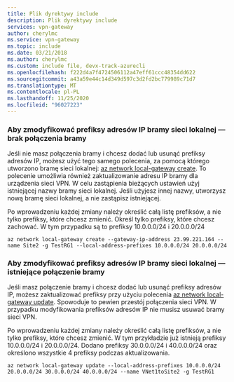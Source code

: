 ```yaml
---
title: Plik dyrektywy include
description: Plik dyrektywy include
services: vpn-gateway
author: cherylmc
ms.service: vpn-gateway
ms.topic: include
ms.date: 03/21/2018
ms.author: cherylmc
ms.custom: include file, devx-track-azurecli
ms.openlocfilehash: f222d4a7f4724506112a47eff61ccc48354dd622
ms.sourcegitcommit: a43a59e44c14d349d597c3d2fd2bc779989c71d7
ms.translationtype: MT
ms.contentlocale: pl-PL
ms.lasthandoff: 11/25/2020
ms.locfileid: "96027223"
---
```

### <a name="to-modify-local-network-gateway-ip-address-prefixes---no-gateway-connection"></a><a name="noconnection"></a>Aby zmodyfikować prefiksy adresów IP bramy sieci lokalnej — brak połączenia bramy

Jeśli nie masz połączenia bramy i chcesz dodać lub usunąć prefiksy adresów IP, możesz użyć tego samego polecenia, za pomocą którego utworzono bramę sieci lokalnej: [az network local-gateway create](/cli/azure/network/local-gateway). To polecenie umożliwia również zaktualizowanie adresu IP bramy dla urządzenia sieci VPN. W celu zastąpienia bieżących ustawień użyj istniejącej nazwy bramy sieci lokalnej. Jeśli użyjesz innej nazwy, utworzysz nową bramę sieci lokalnej, a nie zastąpisz istniejącej.

Po wprowadzeniu każdej zmiany należy określić całą listę prefiksów, a nie tylko prefiksy, które chcesz zmienić. Określ tylko prefiksy, które chcesz zachować. W tym przypadku są to prefiksy 10.0.0.0/24 i 20.0.0.0/24

```azurecli
az network local-gateway create --gateway-ip-address 23.99.221.164 --name Site2 -g TestRG1 --local-address-prefixes 10.0.0.0/24 20.0.0.0/24
```

### <a name="to-modify-local-network-gateway-ip-address-prefixes---existing-gateway-connection"></a><a name="withconnection"></a>Aby zmodyfikować prefiksy adresów IP bramy sieci lokalnej — istniejące połączenie bramy

Jeśli masz połączenie bramy i chcesz dodać lub usunąć prefiksy adresów IP, możesz zaktualizować prefiksy przy użyciu polecenia [az network local-gateway update](/cli/azure/network/local-gateway). Spowoduje to pewien przestój połączenia sieci VPN. W przypadku modyfikowania prefiksów adresów IP nie musisz usuwać bramy sieci VPN.

Po wprowadzeniu każdej zmiany należy określić całą listę prefiksów, a nie tylko prefiksy, które chcesz zmienić. W tym przykładzie już istnieją prefiksy 10.0.0.0/24 i 20.0.0.0/24. Dodano prefiksy 30.0.0.0/24 i 40.0.0.0/24 oraz określono wszystkie 4 prefiksy podczas aktualizowania.

```azurecli
az network local-gateway update --local-address-prefixes 10.0.0.0/24 20.0.0.0/24 30.0.0.0/24 40.0.0.0/24 --name VNet1toSite2 -g TestRG1
```